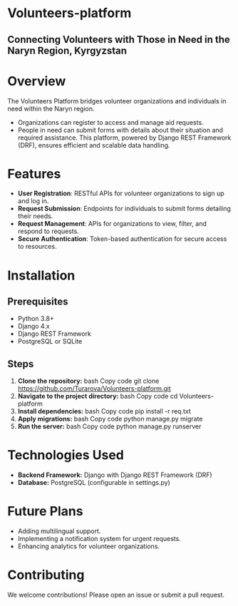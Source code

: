 # Volunteers-platform
## Connecting Volunteers with Those in Need in the Naryn Region, Kyrgyzstan
# Overview
The Volunteers Platform bridges volunteer organizations and individuals in need within the Naryn region. 
* Organizations can register to access and manage aid requests.
* People in need can submit forms with details about their situation and required assistance.
This platform, powered by Django REST Framework (DRF), ensures efficient and scalable data handling.

# Features
* __User Registration__: RESTful APIs for volunteer organizations to sign up and log in.
* __Request Submission__: Endpoints for individuals to submit forms detailing their needs.
* __Request Management__: APIs for organizations to view, filter, and respond to requests.
* __Secure Authentication__: Token-based authentication for secure access to resources.
  
# Installation
## Prerequisites
* Python 3.8+
* Django 4.x
* Django REST Framework
* PostgreSQL or SQLite
  
## Steps
1) __Clone the repository:__
bash
Copy code
git clone https://github.com/Turarova/Volunteers-platform.git
2) __Navigate to the project directory:__
bash
Copy code
cd Volunteers-platform
3) __Install dependencies:__
bash
Copy code
pip install -r req.txt
4) __Apply migrations:__
bash
Copy code
python manage.py migrate
5) __Run the server:__
bash
Copy code
python manage.py runserver
# Technologies Used
* __Backend Framework:__ Django with Django REST Framework (DRF)
* __Database:__ PostgreSQL (configurable in settings.py)
  
# Future Plans
* Adding multilingual support.
* Implementing a notification system for urgent requests.
* Enhancing analytics for volunteer organizations.
  
# Contributing
We welcome contributions! Please open an issue or submit a pull request.
